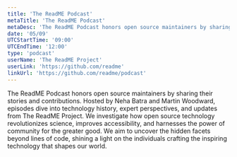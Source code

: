```yaml
---
title: 'The ReadME Podcast'
metaTitle: 'The ReadME Podcast'
metaDesc: 'The ReadME Podcast honors open source maintainers by sharing their stories and contributions. Hosted by Neha Batra and Martin Woodward, episodes dive into technology history, expert perspectives, and updates from The ReadME Project. We investigate how open source technology revolutionizes science, improves accessibility, and harnesses the power of community for the greater good. We aim to uncover the hidden facets beyond lines of code, shining a light on the individuals crafting the inspiring technology that shapes our world.'
date: '05/09'
UTCStartTime: '09:00'
UTCEndTime: '12:00'
type: 'podcast'
userName: 'The ReadME Project'
userLink: 'https://github.com/readme'
linkUrl: 'https://github.com/readme/podcast'
---
```


The ReadME Podcast honors open source maintainers by sharing their stories and contributions. Hosted by Neha Batra and Martin Woodward, episodes dive into technology history, expert perspectives, and updates from The ReadME Project. We investigate how open source technology revolutionizes science, improves accessibility, and harnesses the power of community for the greater good. We aim to uncover the hidden facets beyond lines of code, shining a light on the individuals crafting the inspiring technology that shapes our world.